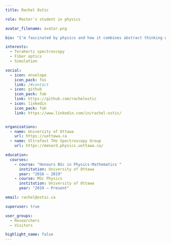 ```yaml
---
title: Rachel Ostic

role: Master's student in physics

avatar_filename: avatar.png

bio: "I'm fascinated by physics and how it combines abstract thinking with real world problems, and I am starting to fuse this interest with programming both inside and outside the lab."

interests: 
  - Terahertz spectroscopy
  - Fiber optics
  - Simulation

social:
  - icon: envelope
    icon_pack: fas
    link: /#contact
  - icon: github
    icon_pack: fab
    link: https://github.com/rachelostic
  - icon: linkedin
    icon_pack: fab
    link: https://www.linkedin.com/in/rachel-ostic/


organizations:
  - name: University of Ottawa
    url: https://uottawa.ca
  - name: Ultrafast THz Spectroscopy Group
    url: https://menard.physics.uottawa.ca/

education:
  courses:
    - course: "Honours BSc in Physics-Mathematics "
      institution: University of Ottawa
      year: "2016 – 2019"
    - course: MSc Physics
      institution: University of Ottawa
      year: "2019 – Present"

email: rachel@ostic.ca

superuser: true

user_groups:
  - Researchers
  - Visitors

highlight_name: false
---
```

